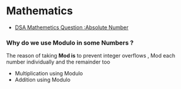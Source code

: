 # Mathematics

* [DSA Mathemetics Question :Absolute Number](https://github.com/harshityadav95/Data-Structure-and-Algorithm/wiki/DSA-Mathemetics-Question-:Absolute-Number)

### Why do we use Modulo in some Numbers ?

 The reason of taking **Mod is** to prevent integer overflows , Mod each number individually and the remainder too

* Multiplication using Modulo  
* Addition using Modulo




